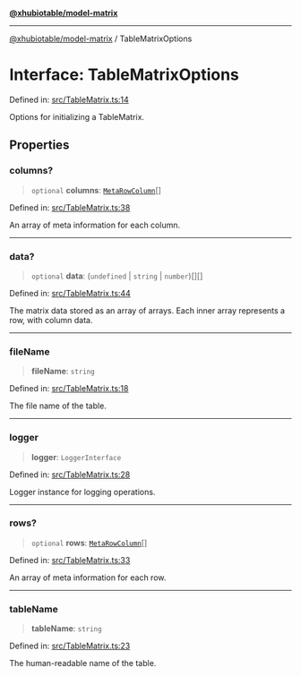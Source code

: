 [**@xhubiotable/model-matrix**](../README.md)

***

[@xhubiotable/model-matrix](../globals.md) / TableMatrixOptions

# Interface: TableMatrixOptions

Defined in: [src/TableMatrix.ts:14](https://github.com/xhubioTable/model-matrix/blob/76fc22e89969d493f2f9d90b52a84fe1497e0d5a/src/TableMatrix.ts#L14)

Options for initializing a TableMatrix.

## Properties

### columns?

> `optional` **columns**: [`MetaRowColumn`](MetaRowColumn.md)[]

Defined in: [src/TableMatrix.ts:38](https://github.com/xhubioTable/model-matrix/blob/76fc22e89969d493f2f9d90b52a84fe1497e0d5a/src/TableMatrix.ts#L38)

An array of meta information for each column.

***

### data?

> `optional` **data**: (`undefined` \| `string` \| `number`)[][]

Defined in: [src/TableMatrix.ts:44](https://github.com/xhubioTable/model-matrix/blob/76fc22e89969d493f2f9d90b52a84fe1497e0d5a/src/TableMatrix.ts#L44)

The matrix data stored as an array of arrays.
Each inner array represents a row, with column data.

***

### fileName

> **fileName**: `string`

Defined in: [src/TableMatrix.ts:18](https://github.com/xhubioTable/model-matrix/blob/76fc22e89969d493f2f9d90b52a84fe1497e0d5a/src/TableMatrix.ts#L18)

The file name of the table.

***

### logger

> **logger**: `LoggerInterface`

Defined in: [src/TableMatrix.ts:28](https://github.com/xhubioTable/model-matrix/blob/76fc22e89969d493f2f9d90b52a84fe1497e0d5a/src/TableMatrix.ts#L28)

Logger instance for logging operations.

***

### rows?

> `optional` **rows**: [`MetaRowColumn`](MetaRowColumn.md)[]

Defined in: [src/TableMatrix.ts:33](https://github.com/xhubioTable/model-matrix/blob/76fc22e89969d493f2f9d90b52a84fe1497e0d5a/src/TableMatrix.ts#L33)

An array of meta information for each row.

***

### tableName

> **tableName**: `string`

Defined in: [src/TableMatrix.ts:23](https://github.com/xhubioTable/model-matrix/blob/76fc22e89969d493f2f9d90b52a84fe1497e0d5a/src/TableMatrix.ts#L23)

The human-readable name of the table.
